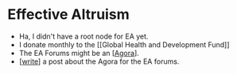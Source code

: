 # Effective Altruism

- Ha, I didn't have a root node for EA yet.
- I donate monthly to the [[Global Health and Development Fund]]
- The EA Forums might be an [[Agora]].
- [[write]] a post about the Agora for the EA forums.

[//begin]: # "Autogenerated link references for markdown compatibility"
[global-health-and-development-fund]: global-health-and-development-fund "Global Health and Development Fund"
[agora]: agora "Agora"
[write]: write "Write"
[//end]: # "Autogenerated link references"